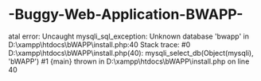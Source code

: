 # -Buggy-Web-Application-BWAPP-
atal error: Uncaught mysqli_sql_exception: Unknown database 'bwapp' in D:\xampp\htdocs\bWAPP\install.php:40 Stack trace: #0 D:\xampp\htdocs\bWAPP\install.php(40): mysqli_select_db(Object(mysqli), 'bWAPP') #1 {main} thrown in D:\xampp\htdocs\bWAPP\install.php on line 40
